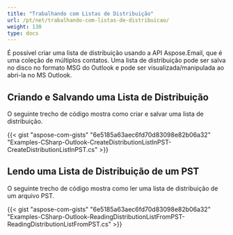 ```yaml
---
title: "Trabalhando com Listas de Distribuição"
url: /pt/net/trabalhando-com-listas-de-distribuicao/
weight: 130
type: docs
---
```


É possível criar uma lista de distribuição usando a API Aspose.Email, que é uma coleção de múltiplos contatos. Uma lista de distribuição pode ser salva no disco no formato MSG do Outlook e pode ser visualizada/manipulada ao abri-la no MS Outlook.

## **Criando e Salvando uma Lista de Distribuição**

O seguinte trecho de código mostra como criar e salvar uma lista de distribuição.

{{< gist "aspose-com-gists" "6e5185a63aec6fd70d83098e82b06a32" "Examples-CSharp-Outlook-CreateDistributionListInPST-CreateDistributionListInPST.cs" >}}

## **Lendo uma Lista de Distribuição de um PST**

O seguinte trecho de código mostra como ler uma lista de distribuição de um arquivo PST.

{{< gist "aspose-com-gists" "6e5185a63aec6fd70d83098e82b06a32" "Examples-CSharp-Outlook-ReadingDistributionListFromPST-ReadingDistributionListFromPST.cs" >}}